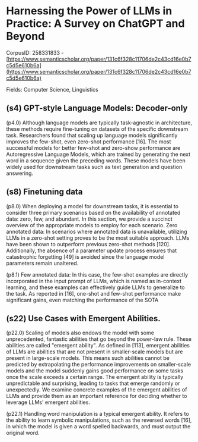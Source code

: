 # Harnessing the Power of LLMs in Practice: A Survey on ChatGPT and Beyond

CorpusID: 258331833 - [https://www.semanticscholar.org/paper/131c6f328c11706de2c43cd16e0b7c5d5e610b6a](https://www.semanticscholar.org/paper/131c6f328c11706de2c43cd16e0b7c5d5e610b6a)

Fields: Computer Science, Linguistics

## (s4) GPT-style Language Models: Decoder-only
(p4.0) Although language models are typically task-agnostic in architecture, these methods require fine-tuning on datasets of the specific downstream task. Researchers found that scaling up language models significantly improves the few-shot, even zero-shot performance [16]. The most successful models for better few-shot and zero-show performance are Autoregressive Language Models, which are trained by generating the next word in a sequence given the preceding words. These models have been widely used for downstream tasks such as text generation and question answering.
## (s8) Finetuning data
(p8.0) When deploying a model for downstream tasks, it is essential to consider three primary scenarios based on the availability of annotated data: zero, few, and abundant. In this section, we provide a succinct overview of the appropriate models to employ for each scenario. Zero annotated data: In scenarios where annotated data is unavailable, utilizing LLMs in a zero-shot setting proves to be the most suitable approach. LLMs have been shown to outperform previous zero-shot methods [120]. Additionally, the absence of a parameter update process ensures that catastrophic forgetting [49] is avoided since the language model parameters remain unaltered.

(p8.1) Few annotated data: In this case, the few-shot examples are directly incorporated in the input prompt of LLMs, which is named as in-context learning, and these examples can effectively guide LLMs to generalize to the task. As reported in [16], one-shot and few-shot performance make significant gains, even matching the performance of the SOTA
## (s22) Use Cases with Emergent Abilities.
(p22.0) Scaling of models also endows the model with some unprecedented, fantastic abilities that go beyond the power-law rule. These abilities are called "emergent ability". As defined in [113], emergent abilities of LLMs are abilities that are not present in smaller-scale models but are present in large-scale models. This means such abilities cannot be predicted by extrapolating the performance improvements on smaller-scale models and the model suddenly gains good performance on some tasks once the scale exceeds a certain range. The emergent ability is typically unpredictable and surprising, leading to tasks that emerge randomly or unexpectedly. We examine concrete examples of the emergent abilities of LLMs and provide them as an important reference for deciding whether to leverage LLMs' emergent abilities.

(p22.1) Handling word manipulation is a typical emergent ability. It refers to the ability to learn symbolic manipulations, such as the reversed words [16], in which the model is given a word spelled backwards, and must output the original word.
